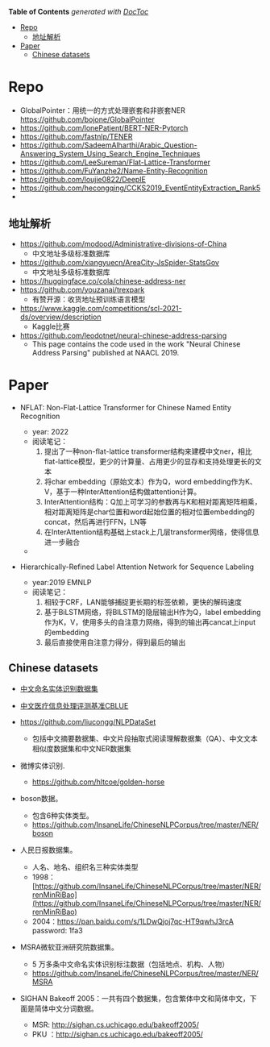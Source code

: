 <!-- START doctoc generated TOC please keep comment here to allow auto update -->
<!-- DON'T EDIT THIS SECTION, INSTEAD RE-RUN doctoc TO UPDATE -->
**Table of Contents**  *generated with [DocToc](https://github.com/thlorenz/doctoc)*

- [Repo](#repo)
  - [地址解析](#地址解析)
- [Paper](#paper)
  - [Chinese datasets](#chinese-datasets)

<!-- END doctoc generated TOC please keep comment here to allow auto update -->



# Repo
- GlobalPointer：用统一的方式处理嵌套和非嵌套NER https://github.com/bojone/GlobalPointer
- https://github.com/lonePatient/BERT-NER-Pytorch
- https://github.com/fastnlp/TENER
- https://github.com/SadeemAlharthi/Arabic_Question-Answering_System_Using_Search_Engine_Techniques
- https://github.com/LeeSureman/Flat-Lattice-Transformer
- https://github.com/FuYanzhe2/Name-Entity-Recognition
- https://github.com/loujie0822/DeepIE
- https://github.com/hecongqing/CCKS2019_EventEntityExtraction_Rank5
- 

## 地址解析
- https://github.com/modood/Administrative-divisions-of-China
  - 中文地址多级标准数据库
- https://github.com/xiangyuecn/AreaCity-JsSpider-StatsGov
  - 中文地址多级标准数据库
- https://huggingface.co/cola/chinese-address-ner
- https://github.com/youzanai/trexpark
  - 有赞开源：收货地址预训练语言模型
- https://www.kaggle.com/competitions/scl-2021-ds/overview/description
  - Kaggle比赛
- https://github.com/leodotnet/neural-chinese-address-parsing
  - This page contains the code used in the work "Neural Chinese Address Parsing" published at NAACL 2019.


# Paper

- NFLAT: Non-Flat-Lattice Transformer for Chinese Named Entity Recognition
  - year: 2022
  - 阅读笔记：
    1. 提出了一种non-flat-lattice transformer结构来建模中文ner，相比flat-lattice模型，更少的计算量、占用更少的显存和支持处理更长的文本
    2. 将char embedding（原始文本）作为Q，word embedding作为K、V，基于一种InterAttention结构做attention计算。
    3. InterAttention结构：Q加上可学习的参数再与K和相对距离矩阵相乘，相对距离矩阵是char位置和word起始位置的相对位置embedding的concat，然后再进行FFN，LN等
    4. 在InterAttention结构基础上stack上几层transformer网络，使得信息进一步融合
  - 

- Hierarchically-Refined Label Attention Network for Sequence Labeling
  - year:2019  EMNLP
  - 阅读笔记：
    1. 相较于CRF，LAN能够捕捉更长期的标签依赖，更快的解码速度
    2. 基于BiLSTM网络，将BILSTM的隐层输出H作为Q，label embedding作为K，V，使用多头的自注意力网络，得到的输出再cancat上input的embedding
    3. 最后直接使用自注意力得分，得到最后的输出


## Chinese datasets

- [中文命名实体识别数据集](https://mp.weixin.qq.com/s/bIRhscHb1VjMAM1axLcUhw)
- [中文医疗信息处理评测基准CBLUE](https://tianchi.aliyun.com/dataset/dataDetail?spm=5176.22060218.J_2657303350.1.70e81343dFDilp&dataId=95414)

- https://github.com/liucongg/NLPDataSet
  - 包括中文摘要数据集、中文片段抽取式阅读理解数据集（QA）、中文文本相似度数据集和中文NER数据集

- 微博实体识别.
  - https://github.com/hltcoe/golden-horse

- boson数据。
  - 包含6种实体类型。
  - https://github.com/InsaneLife/ChineseNLPCorpus/tree/master/NER/boson

- 人民日报数据集。
  - 人名、地名、组织名三种实体类型 
  - 1998：[https://github.com/InsaneLife/ChineseNLPCorpus/tree/master/NER/renMinRiBao](https://github.com/InsaneLife/ChineseNLPCorpus/tree/master/NER/renMinRiBao) 
  - 2004：https://pan.baidu.com/s/1LDwQjoj7qc-HT9qwhJ3rcA password: 1fa3
  
- MSRA微软亚洲研究院数据集。
  - 5 万多条中文命名实体识别标注数据（包括地点、机构、人物） 
  - https://github.com/InsaneLife/ChineseNLPCorpus/tree/master/NER/MSRA

- SIGHAN Bakeoff 2005：一共有四个数据集，包含繁体中文和简体中文，下面是简体中文分词数据。
  - MSR: <http://sighan.cs.uchicago.edu/bakeoff2005/>
  - PKU ：<http://sighan.cs.uchicago.edu/bakeoff2005/> 